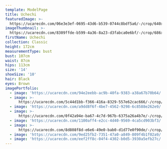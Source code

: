 ```yaml
---
template: ModelPage
title: Uchechi
featuredImage: >-
  https://ucarecdn.com/06e3e3ef-0695-43d6-b539-0744c8bdf5a6/-/crop/640x266/0,18/-/preview/
imageThumbnail: >-
  https://ucarecdn.com/8309ffde-b599-4a36-8a23-d3fabca0e6bf/-/crop/686x993/47,0/-/preview/
firstName: Uchechi
collection: Classic
height: 172cm
measurementType: bust
bust: 107cm
waist: 87cm
hips: 113cm
size: '14'
shoeSize: '10'
hair: Black
eyes: Brown
imagePortfolio:
  - image: 'https://ucarecdn.com/94e2eebb-ac9b-40fa-9383-a38a67b70b64/'
  - image: >-
      https://ucarecdn.com/5c44d1bb-f366-416a-8329-557e62cac666/-/crop/592x925/45,105/-/preview/
  - image: 'https://ucarecdn.com/a9dd8f6f-4be7-4562-9298-6c8588e262e9/'
  - image: >-
      https://ucarecdn.com/0f42a94e-ba67-4c7d-967b-6375a26a4b7e/-/crop/733x1043/0,57/-/preview/
  - image: 'https://ucarecdn.com/1100aff4-e2cc-4d40-9569-4ca5cd903bf3/'
  - image: >-
      https://ucarecdn.com/8d808f8d-e6e6-49e0-bab0-d1d77e0f90de/-/crop/682x992/28,84/-/preview/
  - image: 'https://ucarecdn.com/9ed25fb2-7351-47a0-a849-809f4b1f02a9/'
  - image: 'https://ucarecdn.com/eef2ff8c-04f4-4302-b0d5-3930a5efb27c/'
---
```


